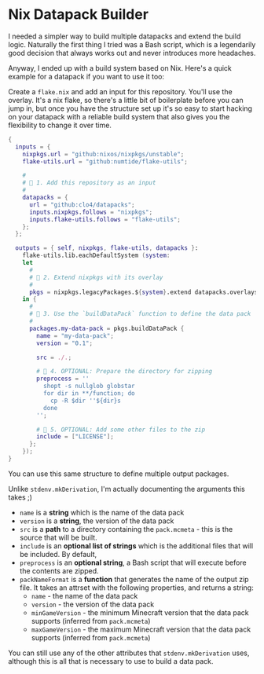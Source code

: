 # Nix Datapack Builder

I needed a simpler way to build multiple datapacks and extend the build logic.
Naturally the first thing I tried was a Bash script, which is a legendarily good
decision that always works out and never introduces more headaches.

Anyway, I ended up with a build system based on Nix. Here's a quick example for
a datapack if you want to use it too:

Create a `flake.nix` and add an input for this repository. You'll use the
overlay. It's a nix flake, so there's a little bit of boilerplate before you can
jump in, but once you have the structure set up it's so easy to start hacking on
your datapack with a reliable build system that also gives you the flexibility
to change it over time.

```nix
{
  inputs = {
    nixpkgs.url = "github:nixos/nixpkgs/unstable";
    flake-utils.url = "github:numtide/flake-utils";

    #
    # 📍 1. Add this repository as an input
    #
    datapacks = {
      url = "github:clo4/datapacks";
      inputs.nixpkgs.follows = "nixpkgs";
      inputs.flake-utils.follows = "flake-utils";
    };
  };

  outputs = { self, nixpkgs, flake-utils, datapacks }:
    flake-utils.lib.eachDefaultSystem (system:
    let
      #
      # 📍 2. Extend nixpkgs with its overlay
      #
      pkgs = nixpkgs.legacyPackages.${system}.extend datapacks.overlays.default;
    in {
      #
      # 📍 3. Use the `buildDataPack` function to define the data pack
      #
      packages.my-data-pack = pkgs.buildDataPack {
        name = "my-data-pack";
        version = "0.1";

        src = ./.;

        # 📍 4. OPTIONAL: Prepare the directory for zipping
        preprocess = ''
          shopt -s nullglob globstar
          for dir in **/function; do
            cp -R $dir ''${dir}s
          done
        '';

        # 📍 5. OPTIONAL: Add some other files to the zip
        include = ["LICENSE"];
      };
    });
}
```

You can use this same structure to define multiple output packages.

Unlike `stdenv.mkDerivation`, I'm actually documenting the arguments this takes
;)

- `name` is a **string** which is the name of the data pack
- `version` is a **string**, the version of the data pack
- `src` is a **path** to a directory containing the `pack.mcmeta` - this is the
  source that will be built.
- `include` is an **optional list of strings** which is the additional files
  that will be included. By default,
- `preprocess` is an **optional string**, a Bash script that will execute before
  the contents are zipped.
- `packNameFormat` is a **function** that generates the name of the output zip
  file. It takes an attrset with the following properties, and returns a string:
  - `name` - the name of the data pack
  - `version` - the version of the data pack
  - `minGameVersion` - the minimum Minecraft version that the data pack supports
    (inferred from `pack.mcmeta`)
  - `maxGameVersion` - the maximum Minecraft version that the data pack supports
    (inferred from `pack.mcmeta`)

You can still use any of the other attributes that `stdenv.mkDerivation` uses,
although this is all that is necessary to use to build a data pack.
